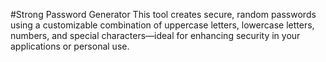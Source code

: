 #Strong Password Generator
This tool creates secure, random passwords using a customizable combination of uppercase letters, lowercase letters, numbers, and special characters—ideal for enhancing security in your applications or personal use.
